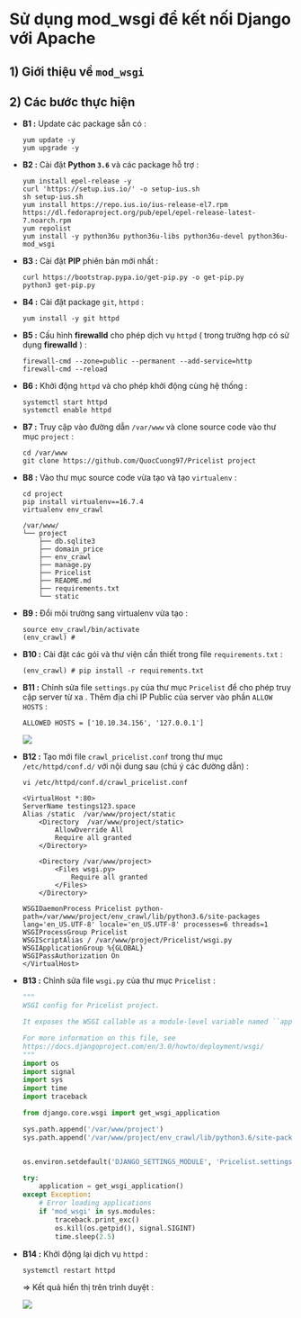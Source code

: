 # Sử dụng mod_wsgi để kết nối Django với Apache
## **1) Giới thiệu về `mod_wsgi`**
## **2) Các bước thực hiện**
- **B1 :** Update các package sẵn có :
    ```
    yum update -y
    yum upgrade -y
    ```
- **B2 :** Cài đặt **Python `3.6`** và các package hỗ trợ :
    ```
    yum install epel-release -y
    curl 'https://setup.ius.io/' -o setup-ius.sh
    sh setup-ius.sh
    yum install https://repo.ius.io/ius-release-el7.rpm https://dl.fedoraproject.org/pub/epel/epel-release-latest-7.noarch.rpm
    yum repolist
    yum install -y python36u python36u-libs python36u-devel python36u-mod_wsgi
    ```
- **B3 :** Cài đặt **PIP** phiên bản mới nhất :
    ```
    curl https://bootstrap.pypa.io/get-pip.py -o get-pip.py
    python3 get-pip.py
    ```
- **B4 :** Cài đặt package `git`, `httpd` :
    ```
    yum install -y git httpd
    ```
- **B5 :** Cấu hình **firewalld** cho phép dịch vụ `httpd` ( trong trường hợp có sử dụng **firewalld** ) :
    ```
    firewall-cmd --zone=public --permanent --add-service=http
    firewall-cmd --reload
    ```
- **B6 :** Khởi động `httpd` và cho phép khởi động cùng hệ thống :
    ```
    systemctl start httpd
    systemctl enable httpd
    ```
- **B7 :** Truy cập vào đường dẫn `/var/www` và clone source code vào thư mục `project` :
    ```
    cd /var/www
    git clone https://github.com/QuocCuong97/Pricelist project
    ```
- **B8 :** Vào thư mục source code vừa tạo và tạo `virtualenv` :
    ```
    cd project
    pip install virtualenv==16.7.4
    virtualenv env_crawl
    ```
    ```
    /var/www/
    └── project
        ├── db.sqlite3
        ├── domain_price
        ├── env_crawl
        ├── manage.py
        ├── Pricelist
        ├── README.md
        ├── requirements.txt
        └── static
    ```
- **B9 :** Đổi môi trường sang virtualenv vừa tạo :
    ```
    source env_crawl/bin/activate
    (env_crawl) #
    ```
- **B10 :** Cài đặt các gói và thư viện cần thiết trong file `requirements.txt` :
    ```
    (env_crawl) # pip install -r requirements.txt
    ```
- **B11 :** Chỉnh sửa file `settings.py` của thư mục `Pricelist` để cho phép truy cập server từ xa . Thêm địa chỉ IP Public của server vào phần `ALLOW HOSTS` :
    ```
    ALLOWED HOSTS = ['10.10.34.156', '127.0.0.1']
    ```
    <img src=https://i.imgur.com/0bG7qki.png>

- **B12 :** Tạo mới file `crawl_pricelist.conf` trong thư mục `/etc/httpd/conf.d/` với nội dung sau (chú ý các đường dẫn) :
    ```
    vi /etc/httpd/conf.d/crawl_pricelist.conf
    ```
    ```
    <VirtualHost *:80>
    ServerName testings123.space
    Alias /static  /var/www/project/static
        <Directory  /var/www/project/static>
            AllowOverride All
            Require all granted
        </Directory>

        <Directory /var/www/project>
            <Files wsgi.py>
                Require all granted
            </Files>
        </Directory>

    WSGIDaemonProcess Pricelist python-path=/var/www/project/env_crawl/lib/python3.6/site-packages lang='en_US.UTF-8' locale='en_US.UTF-8' processes=6 threads=1
    WSGIProcessGroup Pricelist
    WSGIScriptAlias / /var/www/project/Pricelist/wsgi.py
    WSGIApplicationGroup %{GLOBAL}
    WSGIPassAuthorization On
    </VirtualHost>
    ```
- **B13 :** Chỉnh sửa file `wsgi.py` của thư mục `Pricelist` :
    ```py
    """
    WSGI config for Pricelist project.

    It exposes the WSGI callable as a module-level variable named ``application``.

    For more information on this file, see
    https://docs.djangoproject.com/en/3.0/howto/deployment/wsgi/
    """
    import os
    import signal
    import sys
    import time
    import traceback

    from django.core.wsgi import get_wsgi_application

    sys.path.append('/var/www/project')
    sys.path.append('/var/www/project/env_crawl/lib/python3.6/site-packages')


    os.environ.setdefault('DJANGO_SETTINGS_MODULE', 'Pricelist.settings')

    try:
        application = get_wsgi_application()
    except Exception:
        # Error loading applications
        if 'mod_wsgi' in sys.modules:
            traceback.print_exc()
            os.kill(os.getpid(), signal.SIGINT)
            time.sleep(2.5)
    ```
- **B14 :** Khởi động lại dịch vụ `httpd` :
    ```
    systemctl restart httpd
    ```
    => Kết quả hiển thị trên trình duyệt :

    <img src=https://i.imgur.com/XEtycuq.jpg>